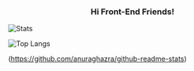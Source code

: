 <h3 align="center">Hi Front-End Friends!</h3>

![Stats](https://github-readme-stats.vercel.app/api?username=YamaiKaguya&show_icons=true&them=radical&bg_color=000000&text_color=c6c6c6&card_width=500&title_color=ffffff&icon_color=b29bc9&border_color=ffffff)

![Top Langs](https://github-readme-stats.vercel.app/api/top-langs/?username=YamaiKaguya&layout=compact&bg_color=000000&text_color=ffffff&card_width=500&title_color=ffffff)



(https://github.com/anuraghazra/github-readme-stats)


